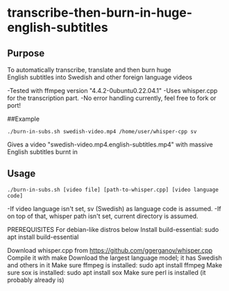 # transcribe-then-burn-in-huge-english-subtitles

## Purpose

To automatically transcribe, translate and then burn huge  
English subtitles into Swedish and other foreign language videos

-Tested with ffmpeg version "4.4.2-0ubuntu0.22.04.1"
-Uses whisper.cpp for the transcription part.
-No error handling currently, feel free to fork or port!

##Example

```./burn-in-subs.sh swedish-video.mp4 /home/user/whisper-cpp sv```

Gives a video "swedish-video.mp4.english-subtitles.mp4"
with massive English subtitles burnt in

## Usage

```./burn-in-subs.sh [video file] [path-to-whisper.cpp] [video language code]```

-If video language isn't set, sv (Swedish) as language code
is assumed.
-If on top of that, whisper path isn't set,
current directory is assumed.

PREREQUISITES
For debian-like distros below
Install build-essential:
    sudo apt install build-essential

Download whisper.cpp from https://github.com/ggerganov/whisper.cpp
Compile it with make
Download the largest language model; it has Swedish and others in it
Make sure ffmpeg is installed:
    sudo apt install ffmpeg
Make sure sox is installed:
    sudo apt install sox
Make sure perl is installed (it probably already is)
